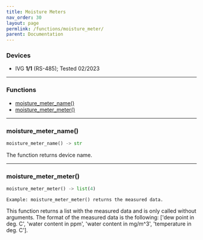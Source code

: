 ```yaml
---
title: Moisture Meters
nav_order: 30
layout: page
permlink: /functions/moisture_meter/
parent: Documentation
---
```


### Devices
- IVG **1/1** (RS-485); Tested 02/2023

---

### Functions
- [moisture_meter_name()](#moisture_meter_name)<br/>
- [moisture_meter_meter()](#moisture_meter_meter)<br/>

---

### moisture_meter_name()
```python
moisture_meter_name() -> str
```
The function returns device name.

---

### moisture_meter_meter()
```python
moisture_meter_meter() -> list(4)
```
```
Example: moisture_meter_meter() returns the measured data.
```
This function returns a list with the measured data and is only called without arguments. The format of the measured data is the following: ['dew point in deg. C', 'water content in ppm', 'water content in mg/m^3', 'temperature in deg. C'].